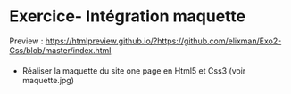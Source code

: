 # Exercice- Intégration maquette

 Preview : https://htmlpreview.github.io/?https://github.com/elixman/Exo2-Css/blob/master/index.html
 
####

* Réaliser la maquette du site one page en Html5 et Css3 (voir maquette.jpg)

